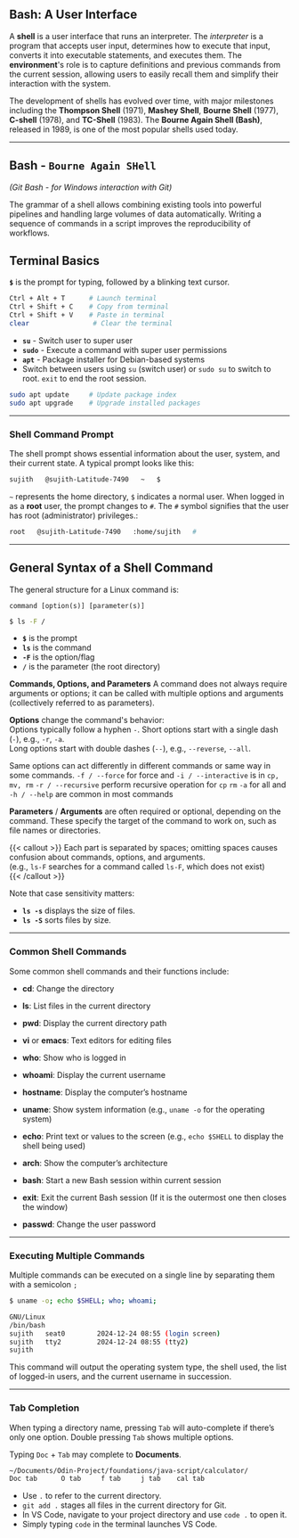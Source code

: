 
## **Bash: A User Interface**

A **shell** is a user interface that runs an interpreter. 
The *interpreter* is a program that accepts user input, determines how to execute that input, converts it into executable statements, and executes them.
The **environment**'s role is to capture definitions and previous commands from the current session, allowing users to easily recall them and simplify their interaction with the system.

The development of shells has evolved over time, with major milestones including the **Thompson Shell** (1971), **Mashey Shell**, **Bourne Shell** (1977), **C-shell** (1978), and **TC-Shell** (1983). The **Bourne Again Shell (Bash)**, released in 1989, is one of the most popular shells used today.

---

## Bash - `Bourne Again SHell`
*(Git Bash - for Windows interaction with Git)*

The grammar of a shell allows combining existing tools into powerful pipelines and handling large volumes of data automatically. Writing a sequence of commands in a script improves the reproducibility of workflows.


## Terminal Basics

**`$`** is the prompt for typing, followed by a blinking text cursor.   

```bash {frame="none"}
Ctrl + Alt + T      # Launch terminal  
Ctrl + Shift + C    # Copy from terminal  
Ctrl + Shift + V    # Paste in terminal  
clear                # Clear the terminal
```

- **`su`** - Switch user to super user  
- **`sudo`** - Execute a command with super user permissions  
- **`apt`** - Package installer for Debian-based systems
- Switch between users using `su` (switch user) or `sudo su` to switch to root.  `exit` to end the root session.

```bash {frame="none"}
sudo apt update     # Update package index
sudo apt upgrade    # Upgrade installed packages
```


___

### **Shell Command Prompt**

The shell prompt shows essential information about the user, system, and their current state. A typical prompt looks like this:

```bash
sujith   @sujith-Latitude-7490   ~   $
```

`~` represents the home directory,
`$` indicates a normal user. When logged in as a **root** user, the prompt changes to `#`.
The `#` symbol signifies that the user has root (administrator) privileges.:

```bash
root   @sujith-Latitude-7490   :home/sujith   #
```


---

## General Syntax of a Shell Command

The general structure for a Linux command is:
```
command [option(s)] [parameter(s)]
```

```bash {frame="none"}
$ ls -F /
```
- **`$`** is the prompt  
- **`ls`** is the command  
- **`-F`** is the option/flag  
- **`/`** is the parameter (the root directory)

**Commands, Options, and Parameters**
A command does not always require arguments or options; 
it can be called with multiple options and arguments (collectively referred to as parameters).

**Options** change the command's behavior:   
Options typically follow a hyphen `-`.
Short options start with a single dash (`-`), e.g., `-r`, `-a`.   
Long options start with double dashes (`--`), e.g., `--reverse`, `--all`.

Same options can act differently in different commands or same way in some commands.
`-f / --force` for force and `-i / --interactive` is in `cp, mv, rm`
`-r / --recursive` perform recursive operation for `cp` `rm`
`-a` for all and `-h / --help`  are common in most commands

**Parameters** / **Arguments** are often required or optional, depending on the command.
These specify the target of the command to work on, such as file names or directories.


{{< callout >}} Each part is separated by spaces; omitting spaces causes confusion about commands, options, and arguments.  
(e.g., `ls-F` searches for a command called `ls-F`, which does not exist)  
{{< /callout >}}

Note that case sensitivity matters:  
- **`ls -s`** displays the size of files.  
- **`ls -S`** sorts files by size.

---
### **Common Shell Commands**

Some common shell commands and their functions include:
- **cd**: Change the directory
- **ls**: List files in the current directory
- **pwd**: Display the current directory path

- **vi** or **emacs**: Text editors for editing files

- **who**: Show who is logged in
- **whoami**: Display the current username
- **hostname**: Display the computer’s hostname
- **uname**: Show system information (e.g., `uname -o` for the operating system)
- **echo**: Print text or values to the screen (e.g., `echo $SHELL` to display the shell being used)
- **arch**: Show the computer’s architecture
- **bash**: Start a new Bash session within current session
- **exit**: Exit the current Bash session (If it is the outermost one then closes the window)
- **passwd**: Change the user password


---

### **Executing Multiple Commands**

Multiple commands can be executed on a single line by separating them with a semicolon `;`

```bash
$ uname -o; echo $SHELL; who; whoami;

GNU/Linux
/bin/bash
sujith   seat0        2024-12-24 08:55 (login screen)
sujith   tty2         2024-12-24 08:55 (tty2)
sujith
```
This command will output the operating system type, the shell used, the list of logged-in users, and the current username in succession.

---

### Tab Completion

When typing a directory name, pressing `Tab` will auto-complete if there’s only one option. Double pressing `Tab` shows multiple options.

Typing `Doc` + `Tab` may complete to **Documents**.

```bash {frame="none"}
~/Documents/Odin-Project/foundations/java-script/calculator/
Doc tab      O tab     f tab     j tab    cal tab
```

- Use `.` to refer to the current directory.  
- `git add .` stages all files in the current directory for Git.  
- In VS Code, navigate to your project directory and use `code .` to open it.  
- Simply typing `code` in the terminal launches VS Code.
